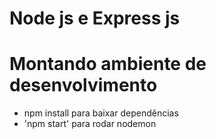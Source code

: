 <h1>Node js e Express js</h1>

<h1>Montando ambiente de desenvolvimento</h1>

<ul>
    <li>npm install para baixar dependências</li>
    <li>'npm start' para rodar nodemon</li>
</ul>
